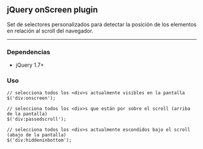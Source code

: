 ## jQuery onScreen plugin ##
Set de selectores personalizados para detectar la posición de los elementos en relación al scroll del navegador.


----------
### Dependencias ###

 - jQuery 1.7+


### Uso ###

    // selecciona todos los <div>s actualmente visibles en la pantalla
    $('div:onscreen');
    
    // selecciona todos los <div>s que están por sobre el scroll (arriba de la pantalla)
    $('div:passedscroll');
    
    // selecciona todos los <div>s actualmente escondidos bajo el scroll (abajo de la pantalla)
    $('div:hiddeninbottom');
